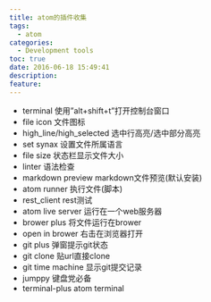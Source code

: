 ```yaml
---
title: atom的插件收集
tags:
  - atom
categories:
  - Development tools
toc: true
date: 2016-06-18 15:49:41
description:
feature:
---
```


* terminal 使用”alt+shift+t”打开控制台窗口
* file icon 文件图标
* high_line/high_selected 选中行高亮/选中部分高亮
* set synax 设置文件所属语言
* file size 状态栏显示文件大小
* linter 语法检查
* markdown preview markdown文件预览(默认安装)
* atom runner 执行文件(脚本)
* rest_client rest测试
* atom live server 运行在一个web服务器
* brower plus 将文件运行在brower
* open in brower 右击在浏览器打开
* git plus 弹窗提示git状态
* git clone 贴url直接clone
* git time machine 显示git提交记录
* jumppy 键盘党必备
* terminal-plus atom terminal